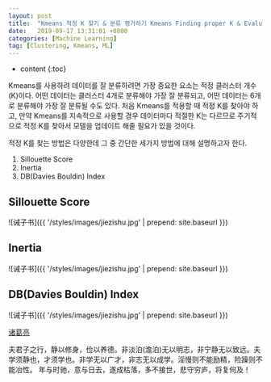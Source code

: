 ```yaml
---
layout: post
title:  "Kmeans 적정 K 찾기 & 분류 평가하기 Kmeans Finding proper K & Evaluation"
date:   2019-09-17 13:31:01 +0800
categories: [Machine Learning]
tag: [Clustering, Kmeans, ML]
---
```


* content
{:toc}


Kmeans를 사용하려 데이터를 잘 분류하려면 가장 중요한 요소는 적정 클러스터 개수(K)이다. 어떤 데이터는 클러스터 4개로 분류해야 가장 잘 분류되고, 어떤 데이터는 6개로 분류해야 가장 잘 분류될 수도 있다. 처음 Kmeans를 적용할 때 적정 K를 찾아야 하고, 만약 Kmeans를 지속적으로 사용할 경우 데이터마다 적절한 K는 다르므로 주기적으로 적정 K를 찾아서 모델을 업데이트 해줄 필요가 있을 것이다.

적정 K를 찾는 방법은 다양한데 그 중 간단한 세가지 방법에 대해 설명하고자 한다.
1. Sillouette Score
2. Inertia
3. DB(Davies Bouldin) Index


Sillouette Score				
------------------------

![诫子书]({{ '/styles/images/jiezishu.jpg' | prepend: site.baseurl  }})



Inertia				
------------------------

![诫子书]({{ '/styles/images/jiezishu.jpg' | prepend: site.baseurl  }})



DB(Davies Bouldin) Index				
------------------------

![诫子书]({{ '/styles/images/jiezishu.jpg' | prepend: site.baseurl  }})


[诸葛亮](#)


夫君子之行，静以修身，俭以养德。非淡泊(澹泊)无以明志，非宁静无以致远。夫学须静也，才须学也。非学无以广才，非志无以成学。淫慢则不能励精，险躁则不能冶性。
年与时驰，意与日去，遂成枯落，多不接世，悲守穷庐，将复何及！


[jekyll]:      http://jekyllrb.com
[jekyll-gh]:   https://github.com/jekyll/jekyll
[jekyll-help]: https://github.com/jekyll/jekyll-help
